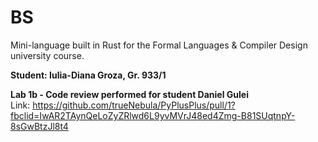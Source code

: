 # BS

Mini-language built in Rust for the Formal Languages & Compiler Design university course.

**Student: Iulia-Diana Groza, Gr. 933/1**

**Lab 1b - Code review performed for student Daniel Gulei** <br>
Link: https://github.com/trueNebula/PyPlusPlus/pull/1?fbclid=IwAR2TAynQeLoZyZRlwd6L9yvMVrJ48ed4Zmg-B81SUqtnpY-8sGwBtzJl8t4
